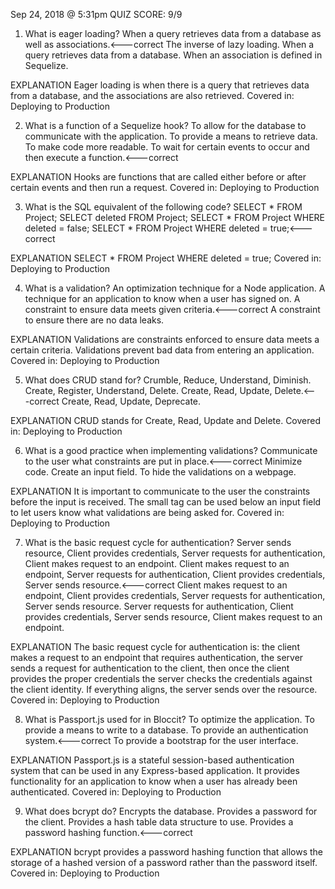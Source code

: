 Sep 24, 2018 @ 5:31pm
QUIZ SCORE: 9/9

1. What is eager loading?
When a query retrieves data from a database as well as associations.<---correct
The inverse of lazy loading.
When a query retrieves data from a database.
When an association is defined in Sequelize.

EXPLANATION
Eager loading is when there is a query that retrieves data from a database, and the associations are also retrieved.
Covered in: Deploying to Production

2. What is a function of a Sequelize hook?
To allow for the database to communicate with the application.
To provide a means to retrieve data.
To make code more readable.
To wait for certain events to occur and then execute a function.<---correct

EXPLANATION
Hooks are functions that are called either before or after certain events and then run a request.
Covered in: Deploying to Production

3. What is the SQL equivalent of the following code?
SELECT * FROM Project;
SELECT deleted FROM Project;
SELECT * FROM Project WHERE deleted = false;
SELECT * FROM Project WHERE deleted = true;<---correct

EXPLANATION
SELECT * FROM Project WHERE deleted = true;
Covered in: Deploying to Production

4. What is a validation?
An optimization technique for a Node application.
A technique for an application to know when a user has signed on.
A constraint to ensure data meets given criteria.<---correct
A constraint to ensure there are no data leaks.

EXPLANATION
Validations are constraints enforced to ensure data meets a certain criteria. Validations prevent bad data from entering an application.
Covered in: Deploying to Production

5. What does CRUD stand for?
Crumble, Reduce, Understand, Diminish.
Create, Register, Understand, Delete.
Create, Read, Update, Delete.<---correct
Create, Read, Update, Deprecate.

EXPLANATION
CRUD stands for Create, Read, Update and Delete.
Covered in: Deploying to Production

6. What is a good practice when implementing validations?
Communicate to the user what constraints are put in place.<---correct
Minimize code.
Create an input field.
To hide the validations on a webpage.

EXPLANATION
It is important to communicate to the user the constraints before the input is received. The small tag can be used below an input field to let users know what validations are being asked for.
Covered in: Deploying to Production

7. What is the basic request cycle for authentication?
Server sends resource, Client provides credentials, Server requests for authentication, Client makes  request to an endpoint.
Client makes request to an endpoint, Server requests for authentication, Client provides credentials, Server sends resource.<---correct
Client makes request to an endpoint, Client provides credentials, Server requests for authentication, Server sends resource.
Server requests for authentication, Client provides credentials, Server sends resource, Client makes  request to an endpoint.

EXPLANATION
The basic request cycle for authentication is: the client makes a request to an endpoint that requires authentication, the server sends a request for authentication to the client, then once the client provides the proper credentials the server checks the credentials against the client identity. If everything aligns, the server sends over the resource.
Covered in: Deploying to Production

8. What is Passport.js used for in Bloccit?
To optimize the application.
To provide a means to write to a database.
To provide an authentication system.<---correct
To provide a bootstrap for the user interface.

EXPLANATION
Passport.js is a stateful session-based authentication system that can be used in any Express-based application. It provides functionality for an application to know when a user has already been authenticated.
Covered in: Deploying to Production

9. What does bcrypt do?
Encrypts the database.
Provides a password for the client.
Provides a hash table data structure to use.
Provides a password hashing function.<---correct

EXPLANATION
bcrypt provides a password hashing function that allows the storage of a hashed version of a password rather than the password itself.
Covered in: Deploying to Production
